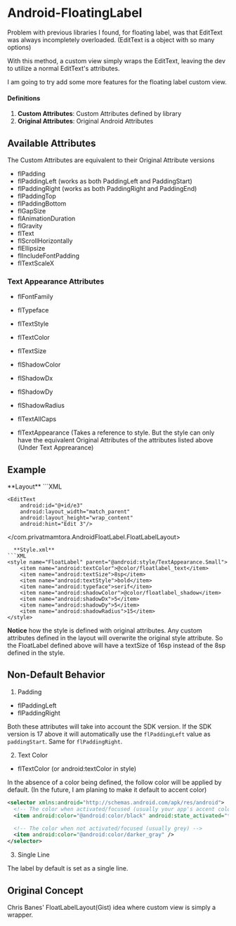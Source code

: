 <h1>Android-FloatingLabel</h1>

Problem with previous libraries I found, for floating label, was that EditText was always incompletely overloaded. (EditText is a object with so many options)

With this method, a custom view simply wraps the EditText, leaving the dev to utilize a normal EditText's attributes.

I am going to try add some more features for the floating label custom view.

<h4>Definitions</h4>
<ol>
 <li><strong>Custom Attributes</strong>: Custom Attributes defined by library</li>
 <li><strong>Original Attributes</strong>: Original Android Attributes</li>
</ol>

<h2>Available Attributes</h2>

The Custom Attributes are equivalent to their Original Attribute versions

* flPadding
* flPaddingLeft (works as both PaddingLeft and PaddingStart)
* flPaddingRight (works as both PaddingRight and PaddingEnd)
* flPaddingTop
* flPaddingBottom
* flGapSize
* flAnimationDuration
* flGravity
* flText
* flScrollHorizontally
* flEllipsize
* flIncludeFontPadding
* flTextScaleX


<h3>Text Appearance Attributes</h3>

* flFontFamily
* flTypeface
* flTextStyle
* flTextColor
* flTextSize
* flShadowColor
* flShadowDx
* flShadowDy
* flShadowRadius
* flTextAllCaps

* flTextAppearance (Takes a reference to style. But the style can only have the equivalent Original Attributes of the attributes listed above (Under Text Apprearance)

<h2>Example</h2>
  **Layout**
```XML
<com.privatmamtora.AndroidFloatLabel.FloatLabelLayout
    android:layout_width="match_parent"
    android:layout_height="wrap_content"
    float:flTextSize="16sp"
    float:flTextAppearance="@style/FloatLabel">

    <EditText
        android:id="@+id/e3"
        android:layout_width="match_parent"
        android:layout_height="wrap_content"
        android:hint="Edit 3"/>
</com.privatmamtora.AndroidFloatLabel.FloatLabelLayout>
```
  **Style.xml**
```XML
<style name="FloatLabel" parent="@android:style/TextAppearance.Small">
    <item name="android:textColor">@color/floatlabel_text</item>
    <item name="android:textSize">8sp</item>
    <item name="android:textStyle">bold</item>
    <item name="android:typeface">serif</item>
    <item name="android:shadowColor">@color/floatlabel_shadow</item>
    <item name="android:shadowDx">5</item>
    <item name="android:shadowDy">5</item>
    <item name="android:shadowRadius">15</item>
</style>
```

<p><b>Notice</b> how the style is defined with original attributes. Any custom attributes defined in the layout will overwrite the original style attribute. So the FloatLabel defined above will have a textSize of 16sp instead of the 8sp defined in the style.</p>


<h2>Non-Default Behavior</h2>

1) Padding
 * flPaddingLeft
 * flPaddingRight
 
Both these attributes will take into account the SDK version. If the SDK version is 17 above it will automatically use the <code>flPaddingLeft</code> value as <code>paddingStart</code>. Same for <code>flPaddingRight</code>.

2) Text Color
 * flTextColor (or android:textColor in style)
 
In the absence of a color being defined,  the follow color will be applied by default. (In the future, I am planing to make it default to accent color)
```XML
<selector xmlns:android="http://schemas.android.com/apk/res/android">
  <!-- The color when activated/focused (usually your app's accent color) -->
  <item android:color="@android:color/black" android:state_activated="true" />

  <!-- The color when not activated/focused (usually grey) -->
  <item android:color="@android:color/darker_gray" />
</selector>
```

3) Single Line
 <p>The label by default is set as a single line.</p>

<h2>Original Concept</h2>

Chris Banes' FloatLabelLayout(Gist) idea where custom view is simply a wrapper.

